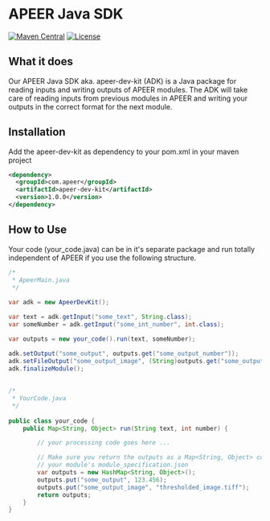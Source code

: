 # APEER Java SDK
[![Maven Central](https://maven-badges.herokuapp.com/maven-central/com.apeer/apeer-dev-kit/badge.svg)](https://maven-badges.herokuapp.com/maven-central/com.apeer/apeer-dev-kit)
[![License](https://img.shields.io/badge/Code%20License-MIT-blue.svg)](https://github.com/apeer-micro/apeer-python-sdk/blob/master/LICENSE.txt)

## What it does

Our APEER Java SDK aka. apeer-dev-kit (ADK) is a Java package for reading inputs and writing outputs of APEER modules. The ADK will take care of reading inputs from previous modules in APEER and writing your outputs in the correct format for the next module.

## Installation

Add the apeer-dev-kit as dependency to your pom.xml in your maven project

```xml
<dependency>
  <groupId>com.apeer</groupId>
  <artifactId>apeer-dev-kit</artifactId>
  <version>1.0.0</version>
</dependency>
```

## How to Use

Your code (your_code.java) can be in it's separate package and run totally independent of APEER if you use the following structure.

```java
/*
 * ApeerMain.java
 */
 
var adk = new ApeerDevKit();

var text = adk.getInput("some_text", String.class);
var someNumber = adk.getInput("some_int_number", int.class);

var outputs = new your_code().run(text, someNumber);

adk.setOutput("some_output", outputs.get("some_output_number"));
adk.setFileOutput("some_output_image", (String)outputs.get("some_output_file_path"));
adk.finalizeModule();
 
 
/*
 * YourCode.java
 */
 
public class your_code {
    public Map<String, Object> run(String text, int number) {

        // your processing code goes here ...

        // Make sure you return the outputs as a Map<String, Object> containing all output values as specified in
        // your module's module_specification.json
        var outputs = new HashMap<String, Object>();
        outputs.put("some_output", 123.456);
        outputs.put("some_output_image", "thresholded_image.tiff");
        return outputs;
    }
}
```
